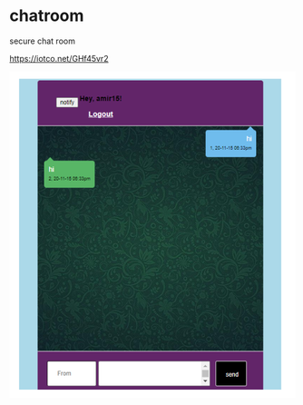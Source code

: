 # chatroom  

secure chat room  

https://iotco.net/GHf45vr2  

![chat room](https://github.com/ataeiamirhosein/chatroom/blob/main/fig.png)  
